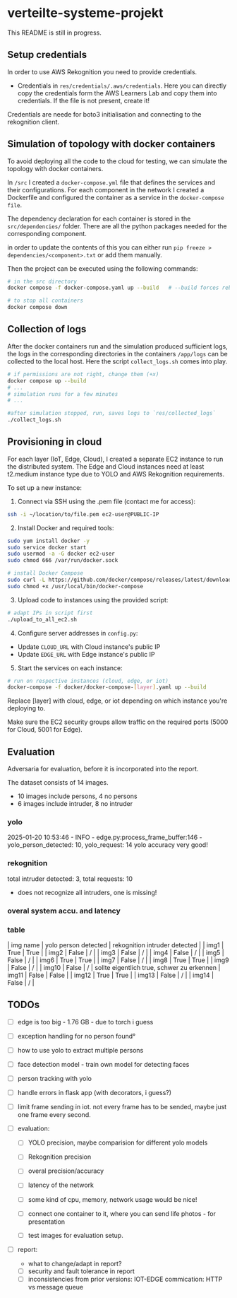 # verteilte-systeme-projekt

This README is still in progress.

## Setup credentials

In order to use AWS Rekognition you need to provide credentials.

- Credentials in `res/credentials/.aws/credentials`. Here you can directly copy the credentials form the AWS Learners Lab and copy them into credentials. If the file is not present, create it!


Credentials are neede for boto3 initialisation and connecting to the rekognition client. 


## Simulation of topology with docker containers
To avoid deploying all the code to the cloud for testing, we can simulate the topology with docker containers.

In `/src` I created a `docker-compose.yml` file that defines the services and their configurations.
For each component in the network I created a Dockerfile and configured the container as a service in the `docker-compose file`. 

The dependency declaration for each container is stored in the `src/dependencies/` folder. There are all the python packages needed for the corresponding component.

in order to update the contents of this you can either run `pip freeze > dependencies/<component>.txt` or add them manually. 

Then the project can be executed using the following commands: 

```bash
# in the src directory
docker compose -f docker-compose.yaml up --build   # --build forces rebuild

# to stop all containers
docker compose down
``` 


## Collection of logs
After the docker containers run and the simulation produced sufficient logs, the logs in the corresponding directories in the containers `/app/logs` can be collected to the local host. Here the script `collect_logs.sh` comes into play. 

```bash
# if permissions are not right, change them (+x)
docker compose up --build 
# ...
# simulation runs for a few minutes
# ...

#after simulation stopped, run, saves logs to `res/collected_logs`
./collect_logs.sh
```


## Provisioning in cloud

For each layer (IoT, Edge, Cloud), I created a separate EC2 instance to run the distributed system. The Edge and Cloud instances need at least t2.medium instance type due to YOLO and AWS Rekognition requirements.

To set up a new instance:

1. Connect via SSH using the .pem file (contact me for access):
```bash
ssh -i ~/location/to/file.pem ec2-user@PUBLIC-IP
```

2. Install Docker and required tools:
```bash
sudo yum install docker -y
sudo service docker start 
sudo usermod -a -G docker ec2-user 
sudo chmod 666 /var/run/docker.sock

# install Docker Compose
sudo curl -L https://github.com/docker/compose/releases/latest/download/docker-compose-$(uname -s)-$(uname -m) -o /usr/local/bin/docker-compose
sudo chmod +x /usr/local/bin/docker-compose
```

3. Upload code to instances using the provided script:
```bash
# adapt IPs in script first
./upload_to_all_ec2.sh
```

4. Configure server addresses in `config.py`:
- Update `CLOUD_URL` with Cloud instance's public IP
- Update `EDGE_URL` with Edge instance's public IP

5. Start the services on each instance:
```bash
# run on respective instances (cloud, edge, or iot)
docker-compose -f docker/docker-compose-[layer].yaml up --build
```
Replace [layer] with cloud, edge, or iot depending on which instance you're deploying to.

Make sure the EC2 security groups allow traffic on the required ports (5000 for Cloud, 5001 for Edge).



## Evaluation
Adversaria for evaluation, before it is incorporated into the report.

The dataset consists of 14 images.
- 10 images include persons, 4 no persons
- 6 images include intruder, 8 no intruder

### yolo
2025-01-20 10:53:46 - INFO  - edge.py:process_frame_buffer:146 - yolo_person_detected: 10, yolo_request: 14
yolo accuracy very good!

### rekognition
total intruder detected: 3, total requests: 10
- does not recognize all intruders, one is missing!

### overal system accu. and latency


### table
| img name | yolo person detected | rekognition intruder detected |
| img1     |         True         |                    True       |
| img2     |         False        |                    /          |
| img3     |         False        |                    /          |
| img4     |         False        |                    /          |
| img5     |         False        |                    /          |
| img6     |         True         |                    True       |
| img7     |         False        |                    /          |
| img8     |         True         |                    True       |
| img9     |         False        |                    /          |
| img10    |         False        |                    /          |    sollte eigentlich true, schwer zu erkennen
| img11    |         False        |                    False      |
| img12    |         True         |                    True       |
| img13    |         False        |                    /          |
| img14    |         False        |                    /          |


## TODOs
- [ ] edge is too big - 1.76 GB - due to torch i guess
- [ ] exception handling for no person found°
- [ ] how to use yolo to extract multiple persons
- [ ] face detection model - train own  model for detecting faces

- [ ] person tracking with yolo
- [ ] handle errors in flask app (with decorators, i guess?)
- [ ] limit frame sending in iot. not every frame has to be sended, maybe just one frame every second. 


- [ ] evaluation: 
    - [ ] YOLO precision, maybe comparision for different yolo models
    - [ ] Rekognition precision
    - [ ] overal precision/accuracy
    - [ ] latency of the network
    - [ ] some kind of cpu, memory, network usage would be nice!
    - [ ] connect one container to it, where you can send life photos - for presentation
    - [ ] test images for evaluation setup. 


- [ ] report:       
    - what to change/adapt in report?
    - [ ] security and fault tolerance in report
    - [ ] inconsistencies from prior versions: IOT-EDGE commication: HTTP vs message queue
